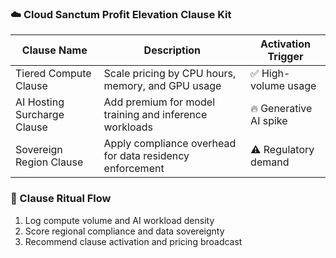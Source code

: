 ### ☁️ Cloud Sanctum Profit Elevation Clause Kit

| Clause Name                  | Description                                               | Activation Trigger |
|------------------------------|-----------------------------------------------------------|---------------------|
| Tiered Compute Clause        | Scale pricing by CPU hours, memory, and GPU usage         | ✅ High-volume usage  
| AI Hosting Surcharge Clause  | Add premium for model training and inference workloads    | 🔥 Generative AI spike  
| Sovereign Region Clause      | Apply compliance overhead for data residency enforcement  | ⚠️ Regulatory demand  

### 🔄 Clause Ritual Flow
1. Log compute volume and AI workload density  
2. Score regional compliance and data sovereignty  
3. Recommend clause activation and pricing broadcast
